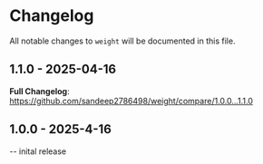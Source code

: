 # Changelog

All notable changes to `weight` will be documented in this file.

## 1.1.0 - 2025-04-16

**Full Changelog**: https://github.com/sandeep2786498/weight/compare/1.0.0...1.1.0

## 1.0.0 - 2025-4-16

-- inital release
